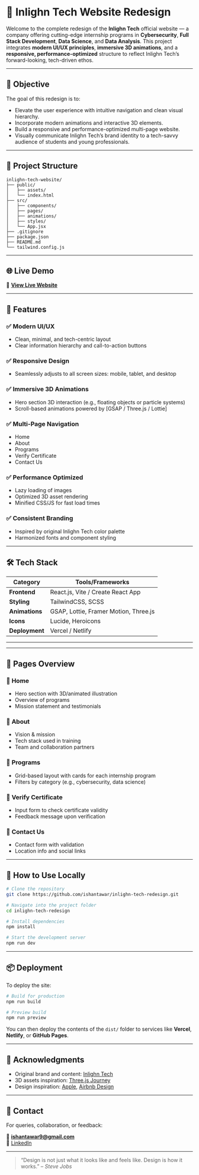 
# 🔷 Inlighn Tech Website Redesign

Welcome to the complete redesign of the **Inlighn Tech** official website — a company offering cutting-edge internship programs in **Cybersecurity**, **Full Stack Development**, **Data Science**, and **Data Analysis**. This project integrates **modern UI/UX principles**, **immersive 3D animations**, and a **responsive, performance-optimized** structure to reflect Inlighn Tech’s forward-looking, tech-driven ethos.

---

## 🎯 Objective

The goal of this redesign is to:
- Elevate the user experience with intuitive navigation and clean visual hierarchy.
- Incorporate modern animations and interactive 3D elements.
- Build a responsive and performance-optimized multi-page website.
- Visually communicate Inlighn Tech’s brand identity to a tech-savvy audience of students and young professionals.

---

## 🧩 Project Structure

```
inlighn-tech-website/
├── public/
│   ├── assets/
│   └── index.html
├── src/
│   ├── components/
│   ├── pages/
│   ├── animations/
│   ├── styles/
│   └── App.jsx
├── .gitignore
├── package.json
├── README.md
└── tailwind.config.js
```

---

## 🌐 Live Demo

🔗 **[View Live Website](https://inlighn.netlify.app/)**  

---

## 🚀 Features

### ✅ Modern UI/UX
- Clean, minimal, and tech-centric layout
- Clear information hierarchy and call-to-action buttons

### ✅ Responsive Design
- Seamlessly adjusts to all screen sizes: mobile, tablet, and desktop

### ✅ Immersive 3D Animations
- Hero section 3D interaction (e.g., floating objects or particle systems)
- Scroll-based animations powered by [GSAP / Three.js / Lottie]

### ✅ Multi-Page Navigation
- Home
- About
- Programs
- Verify Certificate
- Contact Us

### ✅ Performance Optimized
- Lazy loading of images
- Optimized 3D asset rendering
- Minified CSS/JS for fast load times

### ✅ Consistent Branding
- Inspired by original Inlighn Tech color palette
- Harmonized fonts and component styling

---

## 🛠️ Tech Stack

| Category         | Tools/Frameworks                         |
|------------------|-------------------------------------------|
| **Frontend**     | React.js, Vite / Create React App         |
| **Styling**      | TailwindCSS, SCSS                         |
| **Animations**   | GSAP, Lottie, Framer Motion, Three.js     |
| **Icons**        | Lucide, Heroicons                        |
| **Deployment**   | Vercel / Netlify                          |

---

---

## 🧪 Pages Overview

### 🔹 **Home**
- Hero section with 3D/animated illustration
- Overview of programs
- Mission statement and testimonials

### 🔹 **About**
- Vision & mission
- Tech stack used in training
- Team and collaboration partners

### 🔹 **Programs**
- Grid-based layout with cards for each internship program
- Filters by category (e.g., cybersecurity, data science)

### 🔹 **Verify Certificate**
- Input form to check certificate validity
- Feedback message upon verification

### 🔹 **Contact Us**
- Contact form with validation
- Location info and social links

---

## 🧭 How to Use Locally

```bash
# Clone the repository
git clone https://github.com/ishantawar/inlighn-tech-redesign.git

# Navigate into the project folder
cd inlighn-tech-redesign

# Install dependencies
npm install

# Start the development server
npm run dev
```

---

## 📦 Deployment

To deploy the site:

```bash
# Build for production
npm run build

# Preview build
npm run preview
```

You can then deploy the contents of the `dist/` folder to services like **Vercel**, **Netlify**, or **GitHub Pages**.

---

## 🙌 Acknowledgments

- Original brand and content: [Inlighn Tech](https://inlighntech.in)
- 3D assets inspiration: [Three.js Journey](https://threejs-journey.com/)
- Design inspiration: [Apple](https://apple.com), [Airbnb Design](https://airbnb.design)

---

## 📧 Contact

For queries, collaboration, or feedback:

📨 **ishantawar9@gmail.com**  
🔗 [LinkedIn](https://www.linkedin.com/in/ishan-tawar-06871928b/)

---

> “Design is not just what it looks like and feels like. Design is how it works.” – *Steve Jobs*
